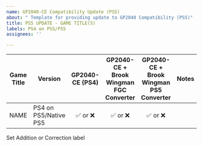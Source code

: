 ```yaml
---
name: GP2040-CE Compatibility Update (PS5)
about: " Template for providing update to GP2040 Compatibility (PS5)"
title: PS5 UPDATE - GAME TITLE(S)
labels: PS4 on PS5/PS5
assignees: ''

---
```


| Game Title | Version               | GP2040-CE (PS4) | GP2040-CE + Brook Wingman FGC Converter | GP2040-CE + Brook Wingman PS5 Converter | Notes |
|------------|-----------------------|:---------------:|:---------------------------------------:|:---------------------------------------:|-------|
| NAME       | PS4 on PS5/Native PS5 |      ✅ or ❌     | ✅ or ❌                                  | ✅ or ❌                                  |       |

Set Addition or Correction label
